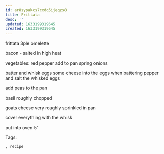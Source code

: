 ```yaml
---
id: ar8sypakcs7cxdq5ijeqzs8
title: Frittata
desc: ''
updated: 1633199319645
created: 1633199319645
---
```


frittata
3ple omelette

bacon - salted in high heat

vegetables:
red pepper add to pan
spring onions

batter and whisk eggs
some cheese into the eggs when battering
pepper and salt the whisked eggs

add peas to the pan

basil roughly chopped

goats cheese very roughly sprinkled in pan

cover everything with the whisk

put into oven 5’

Tags:
  
    , recipe

